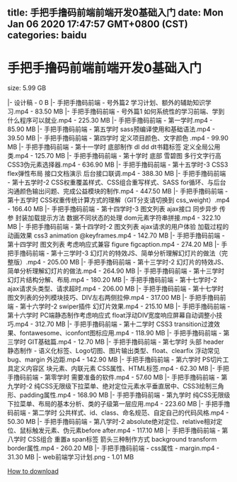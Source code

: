 
title: 手把手撸码前端前端开发0基础入门
date: Mon Jan 06 2020 17:47:57 GMT+0800 (CST)    
categories: baidu
---

# 手把手撸码前端前端开发0基础入门
size: 5.99 GB
 
 
|- 设计稿 - 0 B
|- 手把手撸码前端 - 号外篇2 学习计划、额外的辅助知识学习.mp4 - 83.50 MB
|- 手把手撸码前端 - 号外篇1 如何系统性的学习前端、学到什么程序可以就业.mp4 - 225.30 MB
|- 手把手撸码前端 - 第一学时.mp4 - 85.90 MB
|- 手把手撸码前端 - 第五学时 sass预编译使用和基础语法.mp4 - 39.50 MB
|- 手把手撸码前端 - 第四学时 定义项目颜色、文字颜色 .mp4 - 99.90 MB
|- 手把手撸码前端 - 第十一学时 底部制作 dl dd dt书籍标签 定义全局公用类.mp4 - 125.70 MB
|- 手把手撸码前端 - 第十学时 底部 雪碧图 多行文字行高 CSS3伪元素选择器.mp4 - 636.90 MB
|- 手把手撸码前端 - 第十五学时-3 CSS3 flex弹性布局 接口文档演示 后台接口联调.mp4 - 388.30 MB
|- 手把手撸码前端 - 第十五学时-2 CSS权重覆盖样式、CSS组合重写样式、SASS for循环、与后台沟通颜色输出问题、完成公益模块的制作.mp4 - 447.50 MB
|- 手把手撸码前端 - 第十五学时 CSS权重传统计算方式的理解（GIT分支请切换到 css_weight）.mp4 - 166.40 MB
|- 手把手撸码前端 - 第十四学时-3 图文列表 ajax接口 同步异步 传参 封装加载提示方法 数据不同状态的处理 dom元素字符串拼接.mp4 - 322.10 MB
|- 手把手撸码前端 - 第十四学时-2 图文列表 ajax请求的用户体验 加载过程的动画效果 css3 animation @keyframes.mp4 - 142.70 MB
|- 手把手撸码前端 - 第十四学时 图文列表 考虑响应式兼容 figure figcaption.mp4 - 274.20 MB
|- 手把手撸码前端 - 第十三学时-3 幻灯片的特效JS、简单分析理解幻灯片的做法（完整版）.mp4 - 205.00 MB
|- 手把手撸码前端 - 第十三学时-2 幻灯片的特效JS、简单分析理解幻灯片的做法.mp4 - 264.90 MB
|- 手把手撸码前端 - 第十三学时 幻灯片结构分解、布局.mp4 - 180.20 MB
|- 手把手撸码前端 - 第十七学时-2 ajax请求头类型、请求超时.mp4 - 206.00 MB
|- 手把手撸码前端 - 第十七学时 图文列表的分列模块技巧、DIV左右两侧拉伸.mp4 - 317.00 MB
|- 手把手撸码前端 - 第十六学时-2 swiper插件 幻灯片效果.mp4 - 215.10 MB
|- 手把手撸码前端 - 第十六学时 PC端静态制作考虑响应式 float浮动DIV宽度响应屏幕自动调整小技巧.mp4 - 312.70 MB
|- 手把手撸码前端 - 第十二学时 CSS3 transition过渡效果、fontawesome、iconfont图标应用.mp4 - 118.90 MB
|- 手把手撸码前端 - 第三学时 GIT基础篇.mp4 - 12.70 MB
|- 手把手撸码前端 - 第七学时 头部 header 静态制作 - 语义化标签、Logo切图、图片输出类型、float、clearfix 浮动常见bug、margin 外边距.mp4 - 142.90 MB
|- 手把手撸码前端 - 第六学时 PS切片工具定义内容区 块元素、内联元素 CSS属性、HTML标签.mp4 - 62.30 MB
|- 手把手撸码前端 - 第零学时 需要准备的软件.mp4 - 57.60 MB
|- 手把手撸码前端 - 第九学时-2 纯CSS无限级下拉菜单、绝对定位元素水平垂直居中、CSS3绘制三角形、padding属性.mp4 - 168.90 MB
|- 手把手撸码前端 - 第九学时 纯CSS无限级下拉菜单、布局的基本分析、类的子级第一层应用.mp4 - 223.60 MB
|- 手把手撸码前端 - 第二学时 公共样式、id、class、命名规范、自定自己的代码风格.mp4 - 50.30 MB
|- 手把手撸码前端 - 第八学时-2 absolute绝对定位、relative相对定位、鼠标触发元素、伪元素before after.mp4 - 117.10 MB
|- 手把手撸码前端 - 第八学时 CSS组合 重置a span标签 箭头三种制作方式 background transform border属性.mp4 - 260.20 MB
|- 手把手撸码前端 - css属性 - margin.mp4 - 31.30 MB
|- web前端学习计划.png - 1.01 MB

[How to download](https://bpcam.bemobtrk.com/go/2ceec3aa-1ca2-46d6-b9ff-aaa5c184517c?jno=3340)